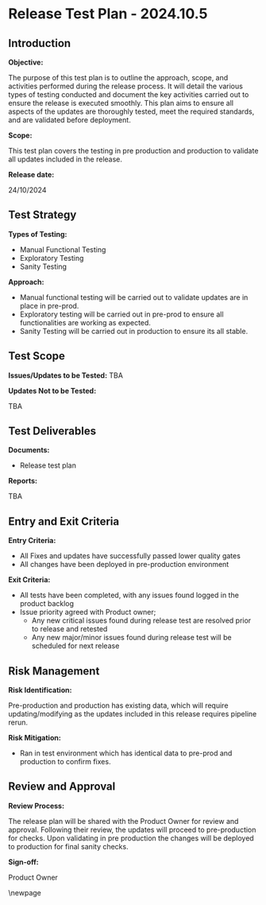 ﻿# Release Test Plan - 2024.10.5

## Introduction
**Objective:**

The purpose of this test plan is to outline the approach, scope, and activities performed during the release process. It will detail the various types of testing conducted and document the key activities carried out to ensure the release is executed smoothly. This plan aims to ensure all aspects of the updates are thoroughly tested, meet the required standards, and are validated before deployment.

**Scope:**

This test plan covers the testing in pre production and production to validate all updates included in the release.

**Release date:**

24/10/2024

## Test Strategy
**Types of Testing:**

- Manual Functional Testing
- Exploratory Testing
- Sanity Testing

**Approach:**

- Manual functional testing will be carried out to validate updates are in place in pre-prod.
- Exploratory testing will be carried out in pre-prod to ensure all functionalities are working as expected.
- Sanity Testing will be carried out in production to ensure its all stable. 
## Test Scope
**Issues/Updates to be Tested:**
TBA

**Updates Not to be Tested:**

TBA  

## Test Deliverables
**Documents:**

- Release test plan

**Reports:**

TBA

## Entry and Exit Criteria
**Entry Criteria:**

- All Fixes and updates have successfully passed lower quality gates
- All changes have been deployed in pre-production environment

**Exit Criteria:**

- All tests have been completed, with any issues found logged in the product backlog
- Issue priority agreed with Product owner;
    - Any new critical issues found during release test are resolved prior to release and retested
    - Any new major/minor issues found during release test will be scheduled for next release

## Risk Management
**Risk Identification:**

Pre-production and production has existing data, which will require updating/modifying as the updates included in this release requires pipeline rerun.

**Risk Mitigation:**
- Ran in test environment which has identical data to pre-prod and production to confirm fixes.
## Review and Approval
**Review Process:**

The release plan will be shared with the Product Owner for review and approval. Following their review, the updates will
proceed to pre-production for checks. Upon validating in pre production the changes will be deployed to production for final sanity checks. 

**Sign-off:**

Product Owner

\newpage
